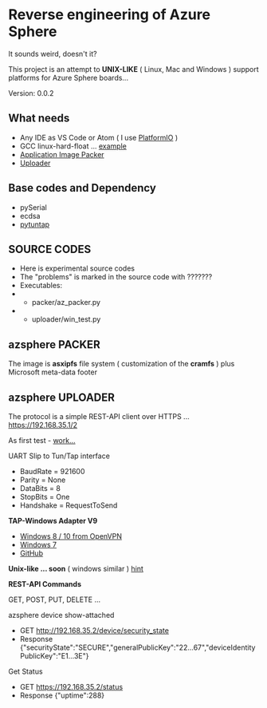 # Reverse engineering of Azure Sphere

It sounds weird, doesn't it?

This project is an attempt to **UNIX-LIKE** ( Linux, Mac and Windows ) support platforms for Azure Sphere boards...

Version: 0.0.2

## What needs
* Any IDE as VS Code or Atom ( I use [PlatformIO](https://github.com/Wiz-IO/platform-azure) )
* GCC linux-hard-float ... [example](https://releases.linaro.org/components/toolchain/binaries/7.2-2017.11/)
* [Application Image Packer](https://github.com/Wiz-IO/azure-sphere-reverse-engineering/tree/master/packer)
* [Uploader](https://github.com/Wiz-IO/azure-sphere-reverse-engineering/tree/master/uploader)

## Base codes and Dependency
* pySerial
* ecdsa
* [pytuntap](https://github.com/gonewind73/pytuntap/blob/master/tuntap.py)

## SOURCE CODES
* Here is experimental source codes
* The "problems" is marked in the source code with ???????
* Executables:
* * packer/az_packer.py
* * uploader/win_test.py

## azsphere PACKER

The image is **asxipfs** file system ( customization of the **cramfs** ) plus Microsoft meta-data footer

## azsphere UPLOADER

The protocol is a simple REST-API client over HTTPS ... https://192.168.35.1/2

As first test - [work...](https://raw.githubusercontent.com/Wiz-IO/LIB/master/images/pyAzsphere.jpg) 

UART Slip to Tun/Tap interface
* BaudRate = 921600
* Parity = None
* DataBits = 8
* StopBits = One
* Handshake = RequestToSend

**TAP-Windows Adapter V9**
* [Windows 8 / 10 from OpenVPN](https://openvpn.net/community-downloads/) 
* [Windows 7](https://github.com/OpenVPN/tap-windows6/files/2037295/Tap-Driver.9.00.00.21.zip)
* [GitHub](https://github.com/OpenVPN/tap-windows6)

**Unix-like ... soon** ( windows similar ) [hint](http://thgeorgiou.com/posts/2017-03-20-usb-serial-network/)

**REST-API Commands**

GET, POST, PUT, DELETE ...

azsphere device show-attached
* GET http://192.168.35.2/device/security_state
* Response {"securityState":"SECURE","generalPublicKey":"22...67","deviceIdentityPublicKey":"E1...3E"}

Get Status
* GET https://192.168.35.2/status
* Response {"uptime":288}
